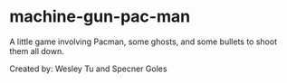 # machine-gun-pac-man

A little game involving Pacman, some ghosts, and some bullets to shoot them all down.

Created by: Wesley Tu and Specner Goles
